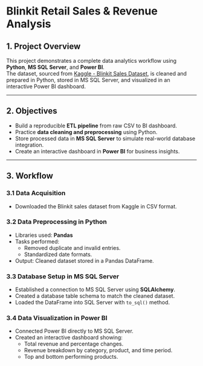 # Blinkit Retail Sales & Revenue Analysis

## 1. Project Overview
This project demonstrates a complete data analytics workflow using **Python**, **MS SQL Server**, and **Power BI**.  
The dataset, sourced from [Kaggle - Blinkit Sales Dataset](https://www.kaggle.com/datasets/akxiit/blinkit-sales-dataset/data), is cleaned and prepared in Python, stored in MS SQL Server, and visualized in an interactive Power BI dashboard.

---

##  2. Objectives
- Build a reproducible **ETL pipeline** from raw CSV to BI dashboard.
- Practice **data cleaning and preprocessing** using Python.
- Store processed data in **MS SQL Server** to simulate real-world database integration.
- Create an interactive dashboard in **Power BI** for business insights.

---

## 3. Workflow

### 3.1 Data Acquisition
- Downloaded the Blinkit sales dataset from Kaggle in CSV format.

### 3.2 Data Preprocessing in Python
- Libraries used: **Pandas**
- Tasks performed:
  - Removed duplicate and invalid entries.
  - Standardized date formats.
- Output: Cleaned dataset stored in a Pandas DataFrame.

### 3.3 Database Setup in MS SQL Server
- Established a connection to MS SQL Server using **SQLAlchemy**.
- Created a database table schema to match the cleaned dataset.
- Loaded the DataFrame into SQL Server with `to_sql()` method.

### 3.4 Data Visualization in Power BI
- Connected Power BI directly to MS SQL Server.
- Created an interactive dashboard showing:
  - Total revenue and percentage changes.
  - Revenue breakdown by category, product, and time period.
  - Top and bottom performing products.

